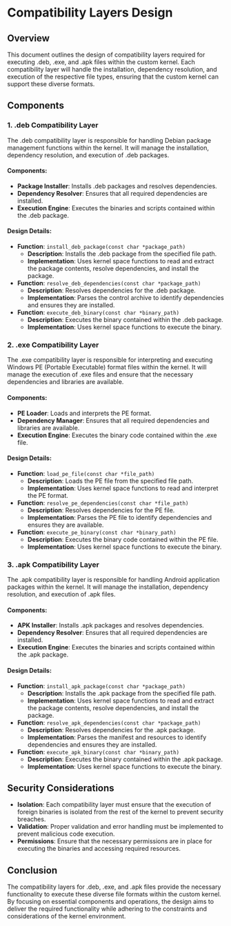 # Compatibility Layers Design

## Overview
This document outlines the design of compatibility layers required for executing .deb, .exe, and .apk files within the custom kernel. Each compatibility layer will handle the installation, dependency resolution, and execution of the respective file types, ensuring that the custom kernel can support these diverse formats.

## Components

### 1. .deb Compatibility Layer
The .deb compatibility layer is responsible for handling Debian package management functions within the kernel. It will manage the installation, dependency resolution, and execution of .deb packages.

#### Components:
- **Package Installer**: Installs .deb packages and resolves dependencies.
- **Dependency Resolver**: Ensures that all required dependencies are installed.
- **Execution Engine**: Executes the binaries and scripts contained within the .deb package.

#### Design Details:
- **Function**: `install_deb_package(const char *package_path)`
  - **Description**: Installs the .deb package from the specified file path.
  - **Implementation**: Uses kernel space functions to read and extract the package contents, resolve dependencies, and install the package.
- **Function**: `resolve_deb_dependencies(const char *package_path)`
  - **Description**: Resolves dependencies for the .deb package.
  - **Implementation**: Parses the control archive to identify dependencies and ensures they are installed.
- **Function**: `execute_deb_binary(const char *binary_path)`
  - **Description**: Executes the binary contained within the .deb package.
  - **Implementation**: Uses kernel space functions to execute the binary.

### 2. .exe Compatibility Layer
The .exe compatibility layer is responsible for interpreting and executing Windows PE (Portable Executable) format files within the kernel. It will manage the execution of .exe files and ensure that the necessary dependencies and libraries are available.

#### Components:
- **PE Loader**: Loads and interprets the PE format.
- **Dependency Manager**: Ensures that all required dependencies and libraries are available.
- **Execution Engine**: Executes the binary code contained within the .exe file.

#### Design Details:
- **Function**: `load_pe_file(const char *file_path)`
  - **Description**: Loads the PE file from the specified file path.
  - **Implementation**: Uses kernel space functions to read and interpret the PE format.
- **Function**: `resolve_pe_dependencies(const char *file_path)`
  - **Description**: Resolves dependencies for the PE file.
  - **Implementation**: Parses the PE file to identify dependencies and ensures they are available.
- **Function**: `execute_pe_binary(const char *binary_path)`
  - **Description**: Executes the binary code contained within the PE file.
  - **Implementation**: Uses kernel space functions to execute the binary.

### 3. .apk Compatibility Layer
The .apk compatibility layer is responsible for handling Android application packages within the kernel. It will manage the installation, dependency resolution, and execution of .apk files.

#### Components:
- **APK Installer**: Installs .apk packages and resolves dependencies.
- **Dependency Resolver**: Ensures that all required dependencies are installed.
- **Execution Engine**: Executes the binaries and scripts contained within the .apk package.

#### Design Details:
- **Function**: `install_apk_package(const char *package_path)`
  - **Description**: Installs the .apk package from the specified file path.
  - **Implementation**: Uses kernel space functions to read and extract the package contents, resolve dependencies, and install the package.
- **Function**: `resolve_apk_dependencies(const char *package_path)`
  - **Description**: Resolves dependencies for the .apk package.
  - **Implementation**: Parses the manifest and resources to identify dependencies and ensures they are installed.
- **Function**: `execute_apk_binary(const char *binary_path)`
  - **Description**: Executes the binary contained within the .apk package.
  - **Implementation**: Uses kernel space functions to execute the binary.

## Security Considerations
- **Isolation**: Each compatibility layer must ensure that the execution of foreign binaries is isolated from the rest of the kernel to prevent security breaches.
- **Validation**: Proper validation and error handling must be implemented to prevent malicious code execution.
- **Permissions**: Ensure that the necessary permissions are in place for executing the binaries and accessing required resources.

## Conclusion
The compatibility layers for .deb, .exe, and .apk files provide the necessary functionality to execute these diverse file formats within the custom kernel. By focusing on essential components and operations, the design aims to deliver the required functionality while adhering to the constraints and considerations of the kernel environment.
